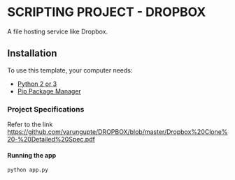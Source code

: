 # SCRIPTING PROJECT - DROPBOX

A file hosting service like Dropbox.

## Installation

To use this template, your computer needs:

- [Python 2 or 3](https://python.org)
- [Pip Package Manager](https://pypi.python.org/pypi)

### Project Specifications

Refer to the link https://github.com/varungupte/DROPBOX/blob/master/Dropbox%20Clone%20-%20Detailed%20Spec.pdf

#### Running the app

```bash
python app.py
```


